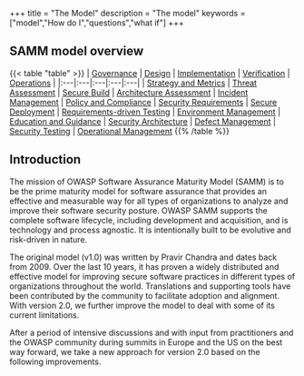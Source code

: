 +++
title = "The Model"
description = "The model"
keywords = ["model","How do I","questions","what if"]
+++

## SAMM model overview

{{< table "table" >}}
| <a href="/model/governance">Governance</a> | <a href="/model/design">Design</a> | <a href="/model/implementation">Implementation</a> | <a href="/model/verification">Verification</a> | <a href="/model/operations">Operations</a> |
|:---|:---|:---|:---|:---|
| <a href="/model/governance/strategy-and-metrics">Strategy and Metrics</a> | <a href="/model/design/threat-assessment">Threat Assessment</a> | <a href="/model/implementation/secure-build">Secure Build</a> | <a href="/model/verification/architecture-assessment">Architecture Assessment</a> | <a href="/model/operations/incident-management">Incident Management</a>
| <a href="/model/governance/policy-and-compliance">Policy and Compliance</a> | <a href="/model/design/security-requirements">Security Requirements</a> | <a href="/model/implementation/secure-deployment">Secure Deployment</a> | <a href="/model/verification/requirements-driven-testing">Requirements-driven Testing</a> | <a href="/model/operations/environment-management">Environment Management</a>
| <a href="/model/governance/education-and-guidance">Education and Guidance</a> | <a href="/model/design/security-architecture">Security Architecture</a> | <a href="/model/implementation/defect-management">Defect Management</a> | <a href="/model/verification/security-testing">Security Testing</a> | <a href="/model/operations/operational-management">Operational Management</a>
{{% /table %}}

## Introduction

The mission of OWASP Software Assurance Maturity Model (SAMM) is to be the prime maturity model for software assurance that provides an effective and measurable way for all types of organizations to analyze and improve their software security posture. OWASP SAMM supports the complete software lifecycle, including development and acquisition, and is technology and process agnostic. It is intentionally built to be evolutive and risk-driven in nature.

The original model (v1.0) was written by Pravir Chandra and dates back from 2009. Over the last 10 years, it has proven a widely distributed and effective model for improving secure software practices in different types of organizations throughout the world. Translations and supporting tools have been contributed by the community to facilitate adoption and alignment. With version 2.0, we further improve the model to deal with some of its current limitations.

After a period of intensive discussions and with input from practitioners and the OWASP community during summits in Europe and the US on the best way forward, we take a new approach for version 2.0 based on the following improvements.

